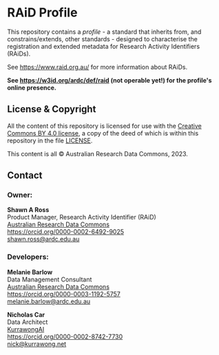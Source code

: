 # RAiD Profile

This repository contains a _profile_ - a standard that inherits from, and constrains/extends, other standards - designed to characterise the registration and extended metadata for Research Activity Identifiers (RAiDs).

See <https://www.raid.org.au/> for more information about RAiDs.

**See <https://w3id.org/ardc/def/raid> (not operable yet!) for the profile's online presence.**

## License & Copyright

All the content of this repository is licensed for use with the [Creative Commons BY 4.0 license](https://creativecommons.org/licenses/by/4.0/), a copy of the deed of which is within this repository in the file [LICENSE](LICENSE).

This content is all &copy; Australian Research Data Commons, 2023.

## Contact

### Owner:

**Shawn A Ross**  
Product Manager, Research Activity Identifier (RAiD)  
[Australian Research Data Commons](https://ardc.edu.au)  
<https://orcid.org/0000-0002-6492-9025>  
<shawn.ross@ardc.edu.au>

### Developers:

**Melanie Barlow**  
Data Management Consultant  
[Australian Research Data Commons](https://ardc.edu.au)  
<https://orcid.org/0000-0003-1192-5757>  
<melanie.barlow@ardc.edu.au>

**Nicholas Car**  
Data Architect  
[KurrawongAI](https://kurrawong.net)  
<https://orcid.org/0000-0002-8742-7730>  
<nick@kurrawong.net>